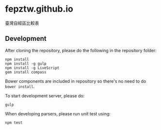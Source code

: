 fepztw.github.io
================

臺灣自經區比較表


Development
-----------

After cloning the repository, please do the following in the repository folder:

```
npm install
npm install -g gulp
npm install -g LiveScript
gem install compass
```

Bower components are included in repository so there's no need to do `bower install`.

To start development server, please do:

```
gulp
```

When developing parsers, please run unit test using:

```
npm test
```
